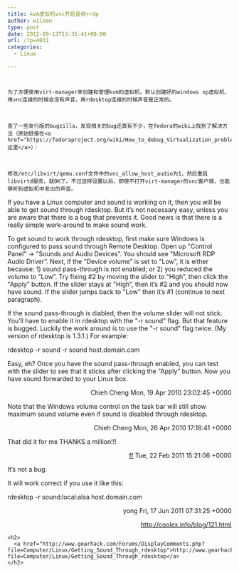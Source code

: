 ```yaml
---
title: kvm虚拟机vnc开启音频+rdp
author: wiloon
type: post
date: 2012-09-13T13:35:41+00:00
url: /?p=4031
categories:
  - Linux

---
```

# 


  
    为了方便使用virt-manager来创建和管理kvm的虚拟机。默认创建好的windows xp虚拟机，用vnc连接的时候会没有声音，用rdesktop连接的时候声音是正常的。
  
  
  
    查了一些发行版的bugzilla，发现相关的bug还真有不少，在fedora的wiki上找到了解决方法（原始链接在<a href="https://fedoraproject.org/wiki/How_to_debug_Virtualization_problems#Audio_output">这里</a>）：
  
  
  
    修改/etc/libvirt/qemu.conf文件中的vnc_allow_host_audio为1，然后重启libvirtd服务，就OK了。不过这样设置以后，即使不打开virt-manager的vnc客户端，也能够听到虚拟机中发出的声音。
  


If you have a Linux computer and sound is working on it, then you will be able to get sound through rdesktop. But it&#8217;s not necessary easy, unless you are aware that there is a bug that prevents it. Good news is that there is a really simple work-around to make sound work.

To get sound to work through rdesktop, first make sure Windows is configured to pass sound through Remote Desktop. Open up "Control Panel&#8221; -> "Sounds and Audio Devices&#8221;. You should see "Microsoft RDP Audio Driver&#8221;. Next, if the "Device volume&#8221; is set to "Low&#8221;, it is either because: 1) sound pass-through is not enabled; or 2) you reduced the volume to "Low&#8221;. Try fixing #2 by moving the slider to "High&#8221;, then click the "Apply&#8221; button. If the slider stays at "High&#8221;, then it&#8217;s #2 and you should now have sound. If the slider jumps back to "Low&#8221; then it&#8217;s #1 (continue to next paragraph).

If the sound pass-through is diabled, then the volume slider will not stick. You&#8217;ll have to enable it in rdesktop with the "-r sound&#8221; flag. But that feature is bugged. Luckily the work around is to use the "-r sound&#8221; flag twice. (My version of rdesktop is 1.3.1.) For example:



rdesktop -r sound -r sound host.domain.com



Easy, eh? Once you have the sound pass-through enabled, you can test with the slider to see that it sticks after clicking the "Apply&#8221; button. Now you have sound forwarded to your Linux box.

<p align="right">
  Chieh Cheng
 Mon, 19 Apr 2010 23:02:45 +0000


Note that the Windows volume control on the task bar will still show maximum sound volume even if sound is disabled through rdesktop.

<p align="right">
  Chieh Cheng
 Mon, 26 Apr 2010 17:18:41 +0000


That did it for me THANKS a million!!!

<p align="right">
  <a href="mailto:ff@member.org">ff</a>
 Tue, 22 Feb 2011 15:21:06 +0000


It&#8217;s not a bug.
  
It will work correct if you use it like this:

rdesktop -r sound:local:alsa host.domain.com

<p align="right">
  yong
 Fri, 17 Jun 2011 07:31:25 +0000


<p align="right">
  <p align="right">
    <p align="right">
      <a href="http://coolex.info/blog/121.html">http://coolex.info/blog/121.html</a>
    
    
    <h2>
      <a href="http://www.gearhack.com/Forums/DisplayComments.php?file=Computer/Linux/Getting_Sound_Through_rdesktop">http://www.gearhack.com/Forums/DisplayComments.php?file=Computer/Linux/Getting_Sound_Through_rdesktop</a>
    </h2>
